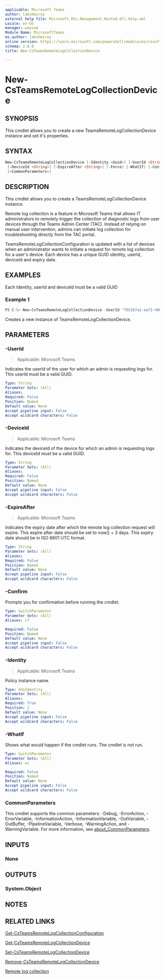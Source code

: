 ```yaml
---
applicable: Microsoft Teams
author: lakshmiroy
external help file: Microsoft.Rtc.Management.Hosted.dll-help.xml
Locale: en-US
manager: wayvad
Module Name: MicrosoftTeams
ms.author: lakshmiroy
online version: https://learn.microsoft.com/powershell/module/microsoftteams/new-csTeamsRemoteLogCollectionDevice
schema: 2.0.0
title: New-CsTeamsRemoteLogCollectionDevice

---
```


# New-CsTeamsRemoteLogCollectionDevice

## SYNOPSIS

This cmdlet allows you to create a new TeamsRemoteLogCollectionDevice instance and set it's properties.

## SYNTAX

```powershell
New-CsTeamsRemoteLogCollectionDevice [-Identity <Guid>] [-UserId <String>]
 [-DeviceId <String>] [-ExpireAfter <String>] [-Force] [-WhatIf] [-Confirm]
 [<CommonParameters>]
```

## DESCRIPTION
This cmdlet allows you to create a TeamsRemoteLogCollectionDevice instance. 

Remote log collection is a feature in Microsoft Teams that allows IT administrators to remotely trigger the collection of diagnostic logs from user devices through the Teams Admin Center (TAC). Instead of relying on manual user intervention, admins can initiate log collection for troubleshooting directly from the TAC portal. 

TeamsRemoteLogCollectionConfiguration is updated with a list of devices when an administrator wants to initiate a request for remote log collection for a user's device. Each device has a unique GUID identity, userId, deviceId and expiry date.

## EXAMPLES

Each Identity, userId and deviceId must be a valid GUID
### Example 1
```powershell
PS C:\> New-CsTeamsRemoteLogCollectionDevice -UserId "765267a2-aa73-4984-a37e-43470f5e21a7" -DeviceId "765267a2-aa73-4984-a37e-43470f5e21a7" -ExpireAfter "06/07/2025 15:30:45"
```

Creates a new instance of TeamsRemoteLogCollectionDevice.

## PARAMETERS

### -UserId

> Applicable: Microsoft Teams

Indicates the userId of the user for which an admin is requesting logs for. This userId must be a valid GUID.

```yaml
Type: String
Parameter Sets: (All)
Aliases:
Required: False
Position: Named
Default value: None
Accept pipeline input: False
Accept wildcard characters: False
```

### -DeviceId

> Applicable: Microsoft Teams

Indicates the deviceId of the device for which an admin is requesting logs for. This deviceId must be a valid GUID.

```yaml
Type: String
Parameter Sets: (All)
Aliases:
Required: False
Position: Named
Default value: None
Accept pipeline input: False
Accept wildcard characters: False
```

### -ExpireAfter

> Applicable: Microsoft Teams

Indicates the expiry date after which the remote log collection request will expire. This expire after date should be set to now() + 3 days. This expiry date should be in ISO 8601 UTC format.

```yaml
Type: String
Parameter Sets: (All)
Aliases:
Required: False
Position: Named
Default value: None
Accept pipeline input: False
Accept wildcard characters: False
```

### -Confirm
Prompts you for confirmation before running the cmdlet.

```yaml
Type: SwitchParameter
Parameter Sets: (All)
Aliases: cf

Required: False
Position: Named
Default value: None
Accept pipeline input: False
Accept wildcard characters: False
```

### -Identity

> Applicable: Microsoft Teams

Policy instance name.

```yaml
Type: XdsIdentity
Parameter Sets: (All)
Aliases:
Required: True
Position: 1
Default value: None
Accept pipeline input: False
Accept wildcard characters: False
```

### -WhatIf
Shows what would happen if the cmdlet runs.
The cmdlet is not run.

```yaml
Type: SwitchParameter
Parameter Sets: (All)
Aliases: wi

Required: False
Position: Named
Default value: None
Accept pipeline input: False
Accept wildcard characters: False
```

### CommonParameters
This cmdlet supports the common parameters: -Debug, -ErrorAction, -ErrorVariable, -InformationAction, -InformationVariable, -OutVariable, -OutBuffer, -PipelineVariable, -Verbose, -WarningAction, and -WarningVariable. For more information, see [about_CommonParameters](https://go.microsoft.com/fwlink/?LinkID=113216).

## INPUTS

### None

## OUTPUTS

### System.Object

## NOTES

## RELATED LINKS

[Get-CsTeamsRemoteLogCollectionConfiguration](https://learn.microsoft.com/powershell/module/microsoftteams/get-csTeamsRemoteLogCollectionConfiguration)

[Get-CsTeamsRemoteLogCollectionDevice](https://learn.microsoft.com/powershell/module/microsoftteams/get-csTeamsRemoteLogCollectionDevice)

[Set-CsTeamsRemoteLogCollectionDevice](https://learn.microsoft.com/powershell/module/microsoftteams/set-csTeamsRemoteLogCollectionDevice)

[Remove-CsTeamsRemoteLogCollectionDevice](https://learn.microsoft.com/powershell/module/microsoftteams/remove-csTeamsRemoteLogCollectionDevice)

[Remote log collection](aka.ms/logcollection)
